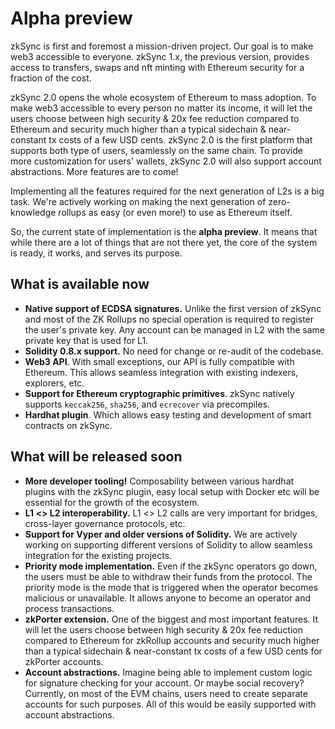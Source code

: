 # Alpha preview

zkSync is first and foremost a mission-driven project. Our goal is to make web3 accessible to everyone. zkSync 1.x, the previous version, provides access to transfers, swaps and nft minting with Ethereum security for a fraction of the cost.

zkSync 2.0 opens the whole ecosystem of Ethereum to mass adoption. To make web3 accessible to every person no matter its income, it will let the users choose between high security & 20x fee reduction compared to Ethereum and security much higher than a typical sidechain & near-constant tx costs of a few USD cents. zkSync 2.0 is the first platform that supports both type of users, seamlessly on the same chain. To provide more customization for users' wallets, zkSync 2.0 will also support account abstractions. More features are to come!

Implementing all the features required for the next generation of L2s is a big task. We're actively working on making the next generation of zero-knowledge rollups as easy (or even more!) to use as Ethereum itself.

So, the current state of implementation is the **alpha preview**. It means that while there are a lot of things that are not there yet, the core of the system is ready, it works, and serves its purpose.

## What is available now

- **Native support of ECDSA signatures.** Unlike the first version of zkSync and most of the ZK Rollups no special operation is required to register the user's private key. Any account can be managed in L2 with the same private key that is used for L1.
- **Solidity 0.8.x support.** No need for change or re-audit of the codebase.
- **Web3 API**. With small exceptions, our API is fully compatible with Ethereum. This allows seamless integration with existing indexers, explorers, etc.
- **Support for Ethereum cryptographic primitives**. zkSync natively supports `keccak256`, `sha256`, and `ecrecover` via precompiles.
- **Hardhat plugin**. Which allows easy testing and development of smart contracts on zkSync.

## What will be released soon

- **More developer tooling!** Composability between various hardhat plugins with the zkSync plugin, easy local setup with Docker etc will be essential for the growth of the ecosystem.
- **L1 <> L2 interoperability.** L1 <> L2 calls are very important for bridges, cross-layer governance protocols, etc.
- **Support for Vyper and older versions of Solidity.** We are actively working on supporting different versions of Solidity to allow seamless integration for the existing projects.
- **Priority mode implementation.** Even if the zkSync operators go down, the users must be able to withdraw their funds from the protocol. The priority mode is the mode that is triggered when the operator becomes malicious or unavailable. It allows anyone to become an operator and process transactions.
- **zkPorter extension.** One of the biggest and most important features. It will let the users choose between high security & 20x fee reduction compared to Ethereum for zkRollup accounts and security much higher than a typical sidechain & near-constant tx costs of a few USD cents for zkPorter accounts.
- **Account abstractions.** Imagine being able to implement custom logic for signature checking for your account. Or maybe social recovery? Currently, on most of the EVM chains, users need to create separate accounts for such purposes. All of this would be easily supported with account abstractions.
